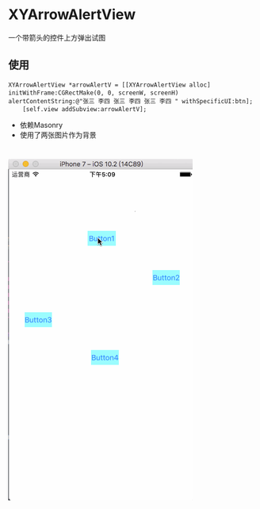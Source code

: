 # XYArrowAlertView
一个带箭头的控件上方弹出试图
## 使用
```Objc
XYArrowAlertView *arrowAlertV = [[XYArrowAlertView alloc] initWithFrame:CGRectMake(0, 0, screenW, screenH) alertContentString:@"张三 李四 张三 李四 张三 李四 " withSpecificUI:btn];
    [self.view addSubview:arrowAlertV];
```
- 依赖Masonry
- 使用了两张图片作为背景
#
![image](https://github.com/XY-Wing/XYArrowAlertView/blob/master/GIF/AlertView.gif)
